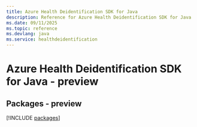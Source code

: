 ```yaml
---
title: Azure Health Deidentification SDK for Java
description: Reference for Azure Health Deidentification SDK for Java
ms.date: 09/11/2025
ms.topic: reference
ms.devlang: java
ms.service: healthdeidentification
---
```

# Azure Health Deidentification SDK for Java - preview
## Packages - preview
[!INCLUDE [packages](health-deidentification-index.md)]